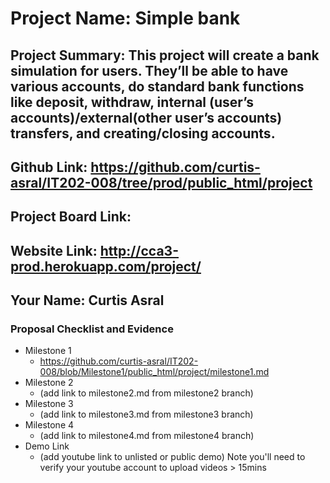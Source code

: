# Project Name: Simple bank
## Project Summary: This project will create a bank simulation for users. They’ll be able to have various accounts, do standard bank functions like deposit, withdraw, internal (user’s accounts)/external(other user’s accounts) transfers, and creating/closing accounts.
## Github Link: https://github.com/curtis-asral/IT202-008/tree/prod/public_html/project
## Project Board Link: 
## Website Link: http://cca3-prod.herokuapp.com/project/
## Your Name: Curtis Asral

 
 
### Proposal Checklist and Evidence

- Milestone 1
  - https://github.com/curtis-asral/IT202-008/blob/Milestone1/public_html/project/milestone1.md  
- Milestone 2
  - (add link to milestone2.md from milestone2 branch)
- Milestone 3
  - (add link to milestone3.md from milestone3 branch)
- Milestone 4
  - (add link to milestone4.md from milestone4 branch)
- Demo Link
  - (add youtube link to unlisted or public demo) Note you'll need to verify your youtube account to upload videos > 15mins
  